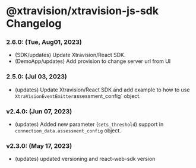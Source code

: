 # @xtravision/xtravision-js-sdk Changelog


### 2.6.0: (Tue, Aug01, 2023)
- (SDK/updates) Update Xtravision/React SDK.
- (DemoApp/updates) Add provision to change server url from UI

### 2.5.0: (Jul 03, 2023)
- (updates) Update Xtravision/React SDK and add example to how to use `XtraVisionEventEmitter`assessment_config` object.

### v2.4.0: (Jun 07, 2023)
- (updates) Added new parameter (`sets_threshold`) support in `connection_data.assessment_config` object.


### v2.3.0: (May 17, 2023)
- (updates) updated versioning and react-web-sdk version
    